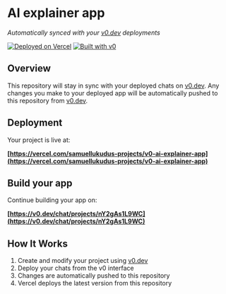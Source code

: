 # AI explainer app

*Automatically synced with your [v0.dev](https://v0.dev) deployments*

[![Deployed on Vercel](https://img.shields.io/badge/Deployed%20on-Vercel-black?style=for-the-badge&logo=vercel)](https://vercel.com/samuellukudus-projects/v0-ai-explainer-app)
[![Built with v0](https://img.shields.io/badge/Built%20with-v0.dev-black?style=for-the-badge)](https://v0.dev/chat/projects/nY2gAs1L9WC)

## Overview

This repository will stay in sync with your deployed chats on [v0.dev](https://v0.dev).
Any changes you make to your deployed app will be automatically pushed to this repository from [v0.dev](https://v0.dev).

## Deployment

Your project is live at:

**[https://vercel.com/samuellukudus-projects/v0-ai-explainer-app](https://vercel.com/samuellukudus-projects/v0-ai-explainer-app)**

## Build your app

Continue building your app on:

**[https://v0.dev/chat/projects/nY2gAs1L9WC](https://v0.dev/chat/projects/nY2gAs1L9WC)**

## How It Works

1. Create and modify your project using [v0.dev](https://v0.dev)
2. Deploy your chats from the v0 interface
3. Changes are automatically pushed to this repository
4. Vercel deploys the latest version from this repository
